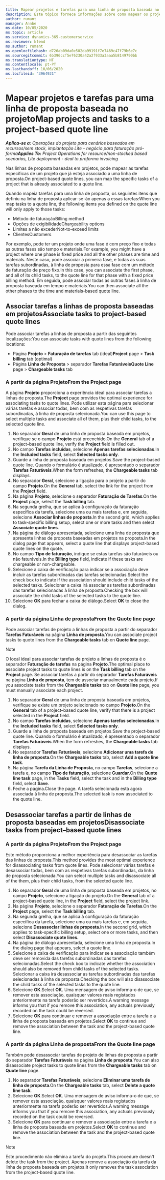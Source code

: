 ```yaml
---
title: Mapear projetos e tarefas para uma linha de proposta baseada no projeto
description: Este tópico fornece informações sobre como mapear os projetos e as tarefas para uma linha de tarefa baseada em projetos.
author: rumant
manager: Annbe
ms.date: 10/05/2020
ms.topic: article
ms.service: dynamics-365-customerservice
ms.reviewer: kfend
ms.author: rumant
ms.openlocfilehash: d726ab09da0e502da99191f7e7469c47f79b6e7c
ms.sourcegitcommit: 6b396ccf5e76230a42a2f933a3aaa5b8149790bb
ms.translationtype: HT
ms.contentlocale: pt-PT
ms.lasthandoff: 10/06/2020
ms.locfileid: "3964921"
---
```

# <a name="map-projects-and-tasks-to-a-project-based-quote-line"></a><span data-ttu-id="fea43-103">Mapear projetos e tarefas para uma linha de proposta baseada no projeto</span><span class="sxs-lookup"><span data-stu-id="fea43-103">Map projects and tasks to a project-based quote line</span></span>

<span data-ttu-id="fea43-104">_**Aplica-se a:** Operações do projeto para cenários baseados em recursos/sem stock, implantação Lite - negócio para faturação pró-forma_</span><span class="sxs-lookup"><span data-stu-id="fea43-104">_**Applies To:** Project Operations for resource/non-stocked based scenarios, Lite deployment - deal to proforma invoicing_</span></span>

<span data-ttu-id="fea43-105">Nas linhas de proposta baseadas em projetos, pode mapear as tarefas específicas de um projeto que já esteja associado a uma linha de proposta.</span><span class="sxs-lookup"><span data-stu-id="fea43-105">On project-based quote lines, you can map the specific tasks of a project that is already associated to a quote line.</span></span>

<span data-ttu-id="fea43-106">Quando mapeia tarefas para uma linha de proposta, os seguintes itens que definiu na linha de proposta aplicar-se-ão apenas a essas tarefas:</span><span class="sxs-lookup"><span data-stu-id="fea43-106">When you map tasks to a quote line, the following items you defined on the quote line will only apply to those tasks:</span></span>

- <span data-ttu-id="fea43-107">Método de faturação</span><span class="sxs-lookup"><span data-stu-id="fea43-107">Billing method</span></span>
- <span data-ttu-id="fea43-108">Opções de exigibilidade</span><span class="sxs-lookup"><span data-stu-id="fea43-108">Chargeability options</span></span>
- <span data-ttu-id="fea43-109">Limites a não exceder</span><span class="sxs-lookup"><span data-stu-id="fea43-109">Not-to-exceed limits</span></span>
- <span data-ttu-id="fea43-110">Clientes</span><span class="sxs-lookup"><span data-stu-id="fea43-110">Customers</span></span>

<span data-ttu-id="fea43-111">Por exemplo, pode ter um projeto onde uma fase é com preço fixo e todas as outras fases são tempo e materiais.</span><span class="sxs-lookup"><span data-stu-id="fea43-111">For example, you might have a project where one phase is fixed price and all the other phases are time and materials.</span></span> <span data-ttu-id="fea43-112">Neste caso, pode associar a primeira fase, e todas as suas tarefas subordinadas, à linha de proposta para essa fase com um método de faturação de preço fixo.</span><span class="sxs-lookup"><span data-stu-id="fea43-112">In this case, you can associate the first phase, and all of its child tasks, to the quote line for that phase with a fixed price billing method.</span></span> <span data-ttu-id="fea43-113">Em seguida, pode associar todas as outras fases à linha de proposta baseada em tempo e materiais.</span><span class="sxs-lookup"><span data-stu-id="fea43-113">You can then associate all the other phases to the time and materials-based quote line.</span></span>

## <a name="associate-tasks-to-project-based-quote-lines"></a><span data-ttu-id="fea43-114">Associar tarefas a linhas de proposta baseadas em projetos</span><span class="sxs-lookup"><span data-stu-id="fea43-114">Associate tasks to project-based quote lines</span></span>

<span data-ttu-id="fea43-115">Pode associar tarefas a linhas de proposta a partir das seguintes localizações:</span><span class="sxs-lookup"><span data-stu-id="fea43-115">You can associate tasks with quote lines from the following locations:</span></span>

- <span data-ttu-id="fea43-116">Página **Projeto** > **Faturação de tarefas** tab (ideal)</span><span class="sxs-lookup"><span data-stu-id="fea43-116">**Project** page > **Task billing** tab (optimal)</span></span>
- <span data-ttu-id="fea43-117">Página **Linha de Proposta** > separador **Tarefas Faturáveis**</span><span class="sxs-lookup"><span data-stu-id="fea43-117">**Quote Line** page > **Chargeable tasks** tab</span></span> 

### <a name="from-the-project-page"></a><span data-ttu-id="fea43-118">A partir da página Projeto</span><span class="sxs-lookup"><span data-stu-id="fea43-118">From the Project page</span></span>

<span data-ttu-id="fea43-119">A página **Projeto** proporciona a experiência ideal para associar tarefas a linhas de proposta.</span><span class="sxs-lookup"><span data-stu-id="fea43-119">The **Project** page provides the optimal experience for associating tasks to quote lines.</span></span> <span data-ttu-id="fea43-120">Pode utilizar esta página para selecionar várias tarefas e associar todas, bem com as respetivas tarefas subordinadas, à linha de proposta selecionada.</span><span class="sxs-lookup"><span data-stu-id="fea43-120">You can use this page to select multiple tasks and associate all of them, plus their child tasks, to the selected quote line.</span></span>

1. <span data-ttu-id="fea43-121">No separador **Geral** de uma linha de proposta baseada em projetos, verifique se o campo **Projeto** está preenchido.</span><span class="sxs-lookup"><span data-stu-id="fea43-121">On the **General** tab of a project–based quote line, verify the **Project** field is filled out.</span></span>
2. <span data-ttu-id="fea43-122">No campo **Tarefas incluídas**, selecione **Apenas tarefas selecionadas**.</span><span class="sxs-lookup"><span data-stu-id="fea43-122">In the **Included tasks** field, select **Selected tasks only**.</span></span>
3. <span data-ttu-id="fea43-123">Guarde a linha de proposta baseada em projetos.</span><span class="sxs-lookup"><span data-stu-id="fea43-123">Save the project-based quote line.</span></span> <span data-ttu-id="fea43-124">Quando o formulário é atualizado, é apresentado o separador **Tarefas Faturáveis**.</span><span class="sxs-lookup"><span data-stu-id="fea43-124">When the form refreshes, the **Chargeable tasks** tab displays.</span></span>
4. <span data-ttu-id="fea43-125">No separador **Geral**, selecione a ligação para o projeto a partir do campo **Projeto**.</span><span class="sxs-lookup"><span data-stu-id="fea43-125">On the **General** tab, select the link for the project from the **Project** field.</span></span>
5. <span data-ttu-id="fea43-126">Na página **Projeto**, selecione o separador **Faturação de Tarefas**.</span><span class="sxs-lookup"><span data-stu-id="fea43-126">On the **Project** page, select the **Task billing** tab.</span></span>
6. <span data-ttu-id="fea43-127">Na segunda grelha, que se aplica à configuração da faturação específica da tarefa, selecione uma ou mais tarefas e, em seguida, selecione **Associar linhas de proposta**.</span><span class="sxs-lookup"><span data-stu-id="fea43-127">In the second grid, which applies to task-specific billing setup, select one or more tasks and then select **Associate quote lines**.</span></span>
7. <span data-ttu-id="fea43-128">Na página de diálogo apresentada, selecione uma linha de proposta que apresente linhas de proposta baseadas em projetos na proposta.</span><span class="sxs-lookup"><span data-stu-id="fea43-128">In the dialog page that appears, select a quote line that displays project-based quote lines on the quote.</span></span>
8. <span data-ttu-id="fea43-129">No campo **Tipo de faturação**, indique se estas tarefas são faturáveis ou não faturáveis.</span><span class="sxs-lookup"><span data-stu-id="fea43-129">In the **Billing type** field, indicate if these tasks are chargeable or non-chargeable.</span></span>
9. <span data-ttu-id="fea43-130">Selecione a caixa de verificação para indicar se a associação deve incluir as tarefas subordinadas das tarefas selecionadas.</span><span class="sxs-lookup"><span data-stu-id="fea43-130">Select the check box to indicate if the association should include child tasks of the selected tasks.</span></span> <span data-ttu-id="fea43-131">Selecionar a caixa irá associar as tarefas subordinadas das tarefas selecionadas à linha de proposta.</span><span class="sxs-lookup"><span data-stu-id="fea43-131">Checking the box will associate the child tasks of the selected tasks to the quote line.</span></span>
10. <span data-ttu-id="fea43-132">Selecione **OK** para fechar a caixa de diálogo.</span><span class="sxs-lookup"><span data-stu-id="fea43-132">Select **OK** to close the dialog.</span></span>

### <a name="from-the-quote-line-page"></a><span data-ttu-id="fea43-133">A partir da página Linha de proposta</span><span class="sxs-lookup"><span data-stu-id="fea43-133">From the Quote line page</span></span>

<span data-ttu-id="fea43-134">Pode associar tarefas de projeto a linhas de proposta a partir do separador **Tarefas Faturáveis** na página **Linha de proposta**.</span><span class="sxs-lookup"><span data-stu-id="fea43-134">You can associate project tasks to quote lines from the **Chargeable tasks** tab on **Quote line** page.</span></span>

>[!NOTE]
><span data-ttu-id="fea43-135">O local ideal para associar tarefas de projeto a linhas de proposta é o separador **Faturação de tarefas** na página **Projeto**.</span><span class="sxs-lookup"><span data-stu-id="fea43-135">The optimal place to associate project tasks to quote lines is on the **Task billing** tab on the **Project** page.</span></span> <span data-ttu-id="fea43-136">Se associar tarefas a partir do separador **Tarefas Faturáveis** na página **Linha de proposta**, tem de associar manualmente cada projeto.</span><span class="sxs-lookup"><span data-stu-id="fea43-136">If you associate tasks from the **Chargeable tasks** tab on **Quote line** page, you must manually associate each project.</span></span>

1. <span data-ttu-id="fea43-137">No separador **Geral** de uma linha de proposta baseada em projetos, verifique se existe um projeto selecionado no campo **Projeto**.</span><span class="sxs-lookup"><span data-stu-id="fea43-137">On the **General** tab of a project–based quote line, verify that there is a project selected in the **Project** field.</span></span>
2. <span data-ttu-id="fea43-138">No campo **Tarefas incluídas**, selecione **Apenas tarefas selecionadas**.</span><span class="sxs-lookup"><span data-stu-id="fea43-138">In the **Included tasks** field, select **Selected tasks only**.</span></span>
3. <span data-ttu-id="fea43-139">Guarde a linha de proposta baseada em projetos.</span><span class="sxs-lookup"><span data-stu-id="fea43-139">Save the project-based quote line.</span></span> <span data-ttu-id="fea43-140">Quando o formulário é atualizado, é apresentado o separador **Tarefas Faturáveis**.</span><span class="sxs-lookup"><span data-stu-id="fea43-140">When the form refreshes, the **Chargeable tasks** tab displays.</span></span>
4. <span data-ttu-id="fea43-141">No separador **Tarefas Faturáveis**, selecione **Adicionar uma tarefa de linha de proposta**.</span><span class="sxs-lookup"><span data-stu-id="fea43-141">On the **Chargeable tasks** tab, select **Add a quote line task**.</span></span>
5. <span data-ttu-id="fea43-142">Na página **Tarefa da Linha de Proposta**, no campo **Tarefas**, selecione a tarefa e, no campo **Tipo de faturação**, selecione **Guardar**.</span><span class="sxs-lookup"><span data-stu-id="fea43-142">On the **Quote line task** page, in the **Tasks** field, select the task and in the **Billing type** field, select **Save**.</span></span> 
6. <span data-ttu-id="fea43-143">Feche a página.</span><span class="sxs-lookup"><span data-stu-id="fea43-143">Close the page.</span></span> <span data-ttu-id="fea43-144">A tarefa selecionada está agora associada à linha de proposta.</span><span class="sxs-lookup"><span data-stu-id="fea43-144">The selected task is now associated to the quote line.</span></span>

## <a name="disassociate-tasks-from-projectbased-quote-lines"></a><span data-ttu-id="fea43-145">Desassociar tarefas a partir de linhas de proposta baseadas em projetos</span><span class="sxs-lookup"><span data-stu-id="fea43-145">Disassociate tasks from project–based quote lines</span></span>

### <a name="from-the-project-page"></a><span data-ttu-id="fea43-146">A partir da página Projeto</span><span class="sxs-lookup"><span data-stu-id="fea43-146">From the Project page</span></span>

<span data-ttu-id="fea43-147">Este método proporciona a melhor experiência para desassociar as tarefas das linhas de proposta.</span><span class="sxs-lookup"><span data-stu-id="fea43-147">This method provides the most optimal experience for disassociating tasks from quote lines.</span></span> <span data-ttu-id="fea43-148">Pode selecionar várias tarefas e desassociar todas, bem com as respetivas tarefas subordinadas, da linha de proposta selecionada.</span><span class="sxs-lookup"><span data-stu-id="fea43-148">You can select multiple tasks and disassociate all of the them, plus their child tasks, from the selected quote line.</span></span>

1. <span data-ttu-id="fea43-149">No separador **Geral** de uma linha de proposta baseada em projetos, no campo **Projeto**, selecione a ligação do projeto.</span><span class="sxs-lookup"><span data-stu-id="fea43-149">On the **General** tab of a project–based quote line, in the **Project** field, select the project link.</span></span>
2. <span data-ttu-id="fea43-150">Na página **Projeto**, selecione o separador **Faturação de Tarefas**.</span><span class="sxs-lookup"><span data-stu-id="fea43-150">On the **Project** page, select the **Task billing** tab.</span></span>
3. <span data-ttu-id="fea43-151">Na segunda grelha, que se aplica à configuração da faturação específica da tarefa, selecione uma ou mais tarefas e, em seguida, selecione **Desassociar linhas de proposta**.</span><span class="sxs-lookup"><span data-stu-id="fea43-151">In the second grid, which applies to task-specific billing setup, select one or more tasks, and then select **Disassociate quote lines**.</span></span>
4. <span data-ttu-id="fea43-152">Na página de diálogo apresentada, selecione uma linha de proposta.</span><span class="sxs-lookup"><span data-stu-id="fea43-152">In the dialog page that appears, select a quote line.</span></span>
5. <span data-ttu-id="fea43-153">Selecione a caixa de verificação para indicar se a associação também deve ser removida das tarefas subordinadas das tarefas selecionadas.</span><span class="sxs-lookup"><span data-stu-id="fea43-153">Select the check box to indicate whether the association should also be removed from child tasks of the selected tasks.</span></span> <span data-ttu-id="fea43-154">Selecionar a caixa irá desassociar as tarefas subordinadas das tarefas selecionadas à linha de proposta.</span><span class="sxs-lookup"><span data-stu-id="fea43-154">Checking the box will also disassociate the child tasks of the selected tasks to the quote line.</span></span>
6. <span data-ttu-id="fea43-155">Selecione **OK**.</span><span class="sxs-lookup"><span data-stu-id="fea43-155">Select **OK**.</span></span> <span data-ttu-id="fea43-156">Uma mensagem de aviso informa-o de que, se remover esta associação, quaisquer valores reais registados anteriormente na tarefa poderão ser revertidos.</span><span class="sxs-lookup"><span data-stu-id="fea43-156">A warning message informs you that if you remove this association, any actuals previously recorded on the task could be reversed.</span></span> 
7. <span data-ttu-id="fea43-157">Selecione **OK** para continuar e remover a associação entre a tarefa e a linha de proposta baseada em projetos.</span><span class="sxs-lookup"><span data-stu-id="fea43-157">Select **OK** to continue and remove the association between the task and the project-based quote line.</span></span>

### <a name="from-the-quote-line-page"></a><span data-ttu-id="fea43-158">A partir da página Linha de proposta</span><span class="sxs-lookup"><span data-stu-id="fea43-158">From the Quote line page</span></span>

<span data-ttu-id="fea43-159">Também pode desassociar tarefas de projeto de linhas de proposta a partir do separador **Tarefas Faturáveis** na página **Linha de proposta**.</span><span class="sxs-lookup"><span data-stu-id="fea43-159">You can also disassociate project tasks to quote lines from the **Chargeable tasks** tab on **Quote line** page.</span></span>

1. <span data-ttu-id="fea43-160">No separador **Tarefas Faturáveis**, selecione **Eliminar uma tarefa de linha de proposta**.</span><span class="sxs-lookup"><span data-stu-id="fea43-160">On the **Chargeable tasks** tab, select **Delete a quote line task**.</span></span>
2. <span data-ttu-id="fea43-161">Selecione **OK**.</span><span class="sxs-lookup"><span data-stu-id="fea43-161">Select **OK**.</span></span> <span data-ttu-id="fea43-162">Uma mensagem de aviso informa-o de que, se remover esta associação, quaisquer valores reais registados anteriormente na tarefa poderão ser revertidos.</span><span class="sxs-lookup"><span data-stu-id="fea43-162">A warning message informs you that if you remove this association, any actuals previously recorded on the task could be reversed.</span></span> 
3. <span data-ttu-id="fea43-163">Selecione **OK** para continuar e remover a associação entre a tarefa e a linha de proposta baseada em projetos.</span><span class="sxs-lookup"><span data-stu-id="fea43-163">Select **OK** to continue and remove the association between the task and the project-based quote line.</span></span>

>[!NOTE]
> <span data-ttu-id="fea43-164">Este procedimento não elimina a tarefa do projeto.</span><span class="sxs-lookup"><span data-stu-id="fea43-164">This procedure doesn't delete the task from the project.</span></span> <span data-ttu-id="fea43-165">Apenas remove a associação da tarefa da linha de proposta baseada em projetos.</span><span class="sxs-lookup"><span data-stu-id="fea43-165">It only removes the task association from the project-based quote line.</span></span>
